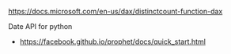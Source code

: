 https://docs.microsoft.com/en-us/dax/distinctcount-function-dax


Date API for python
- https://facebook.github.io/prophet/docs/quick_start.html
